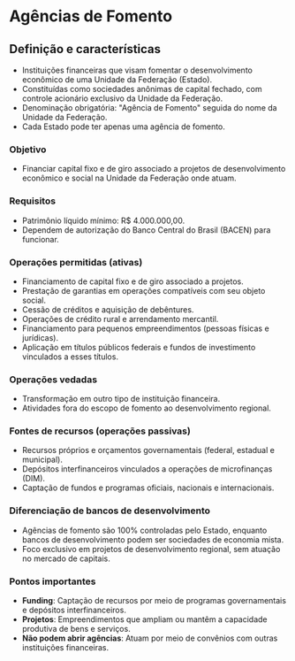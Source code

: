 # Agências de Fomento

## Definição e características
- Instituições financeiras que visam fomentar o desenvolvimento econômico de uma Unidade da Federação (Estado).
- Constituídas como sociedades anônimas de capital fechado, com controle acionário exclusivo da Unidade da Federação.
- Denominação obrigatória: "Agência de Fomento" seguida do nome da Unidade da Federação.
- Cada Estado pode ter apenas uma agência de fomento.

### Objetivo
- Financiar capital fixo e de giro associado a projetos de desenvolvimento econômico e social na Unidade da Federação onde atuam.

### Requisitos
- Patrimônio líquido mínimo: R$ 4.000.000,00.
- Dependem de autorização do Banco Central do Brasil (BACEN) para funcionar.

### Operações permitidas (ativas)
- Financiamento de capital fixo e de giro associado a projetos.
- Prestação de garantias em operações compatíveis com seu objeto social.
- Cessão de créditos e aquisição de debêntures.
- Operações de crédito rural e arrendamento mercantil.
- Financiamento para pequenos empreendimentos (pessoas físicas e jurídicas).
- Aplicação em títulos públicos federais e fundos de investimento vinculados a esses títulos.

### Operações vedadas
- Transformação em outro tipo de instituição financeira.
- Atividades fora do escopo de fomento ao desenvolvimento regional.

### Fontes de recursos (operações passivas)
- Recursos próprios e orçamentos governamentais (federal, estadual e municipal).
- Depósitos interfinanceiros vinculados a operações de microfinanças (DIM).
- Captação de fundos e programas oficiais, nacionais e internacionais.

### Diferenciação de bancos de desenvolvimento
- Agências de fomento são 100% controladas pelo Estado, enquanto bancos de desenvolvimento podem ser sociedades de economia mista.
- Foco exclusivo em projetos de desenvolvimento regional, sem atuação no mercado de capitais.

### Pontos importantes
- **Funding**: Captação de recursos por meio de programas governamentais e depósitos interfinanceiros.
- **Projetos**: Empreendimentos que ampliam ou mantêm a capacidade produtiva de bens e serviços.
- **Não podem abrir agências**: Atuam por meio de convênios com outras instituições financeiras.